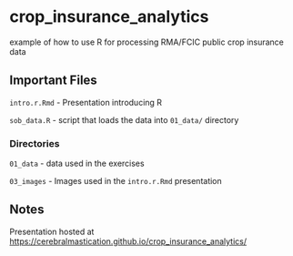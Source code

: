 # crop_insurance_analytics
example of how to use R for processing RMA/FCIC public crop insurance data

## Important Files

`intro.r.Rmd` - Presentation introducing R

`sob_data.R` - script that loads the data into `01_data/` directory

### Directories

`01_data` - data used in the exercises

`03_images` - Images used in the `intro.r.Rmd` presentation 

## Notes

Presentation hosted at https://cerebralmastication.github.io/crop_insurance_analytics/

